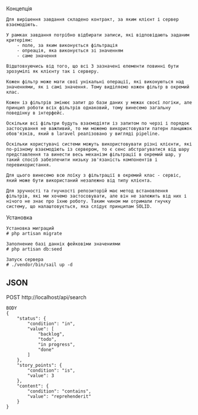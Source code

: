 <p>
    Концепція


    Для вирішення завдання складено контракт, за яким клієнт і сервер взаємодіють.
    
    У рамках завдання потрібно відбирати записи, які відповідають заданим критеріям:
        - поле, за яким виконується фільтрація
        - опреація, яка виконується зі значенням
        - саме значення

    Відштовхуючись від того, що всі 3 зазначені елементи повинні бути зрозумілі як клієнту так і серверу.

    Кожен фільтр може мати свої унікальні операції, які виконуються над значеннями, як і самі значення. Тому виділяємо кожен фільтр в окремий клас.

    Кожен із фільтрів змінює запит до бази даних у межах своєї логіки, але принцип роботи всіх фільтрів однаковий, тому винесемо загальну поведінку в інтерфейс. 

    Оскільки всі фільтри будуть взаємодіяти із запитом по черзі і порядок застосування не важливий, то ми можемо використовувати патерн ланцюжок обов'язків, який в laravel реалізовано у вигляді pipeline. 

    Оскільки користувачі системи можуть використовувати різні клієнти, які по-різному взаємодіють із сервером, то є сенс абстрагуватися від шару представлення та винести весь механізм фільтрації в окремий шар, у такий спосіб забезпечити низьку зв'язаність компонентів і перевикористання.

    Для цього винесемо всю лоїку з фільтрації в окремий клас - сервіс, який може бути використаний незалежно від типу клієнта.

    Для зручності та гнучкості репозиторій має метод встановлення фільтрів, які ми хочемо застосовувати, але він не залежить від них і нічого не знає про їхню роботу. Таким чином ми отримали гнучку систему, що налаштовується, яка слідує принципам SOLID.
</p>

<p>
    Установка
    
    
    Установка миграций
    # php artisan migrate

    Заполнение базі данніх фейковіми значениями
    # php artisan db:seed

    Запуск сервера  
    # ./vendor/bin/sail up -d
</p>

<h2>JSON</h2>  
<p>
    POST
    http://localhost/api/search
    
    BODY
    {
        "status": {
            "condition": "in",
            "value": [
                "backlog",
                "todo",
                "in progress",
                "done"
            ]
        },
        "story_points": {
            "condition": "is",
            "value": 3
        },
        "content": {
            "condition": "contains",
            "value": "reprehenderit"
        }
    }
</p>